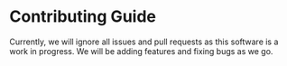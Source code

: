 # Contributing Guide

Currently, we will ignore all issues and pull requests as this software is a work in progress. We will be adding features and fixing bugs as we go.
